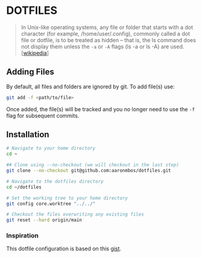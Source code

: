 # DOTFILES

> In Unix-like operating systems, any file or folder that starts with a dot character (for example, /home/user/.config), commonly called a dot file or dotfile, is to be treated as hidden – that is, the ls command does not display them unless the `-a` or `-A` flags (ls -a or ls -A) are used. [[wikipedia](https://en.wikipedia.org/wiki/Hidden_file_and_hidden_directory)]

## Adding Files

By default, all files and folders are ignored by git. To add file(s) use:

```bash
git add -f <path/to/file>
```

Once added, the file(s) will be tracked and you no longer need to use the `-f` flag for subsequent commits.

## Installation

```bash
# Navigate to your home directory
cd ~

## Clone using --no-checkout (we will checkout in the last step)
git clone --no-checkout git@github.com:aaronmbos/dotfiles.git

# Navigate to the dotfiles directory
cd ~/dotfiles

# Set the working tree to your home directory
git config core.worktree "../../"

# Checkout the files overwriting any existing files
git reset --hard origin/main
```

### Inspiration

This dotfile configuration is based on this [gist](https://gist.github.com/meleu/053275b6842646b95491bf1af4a6ca0e).
